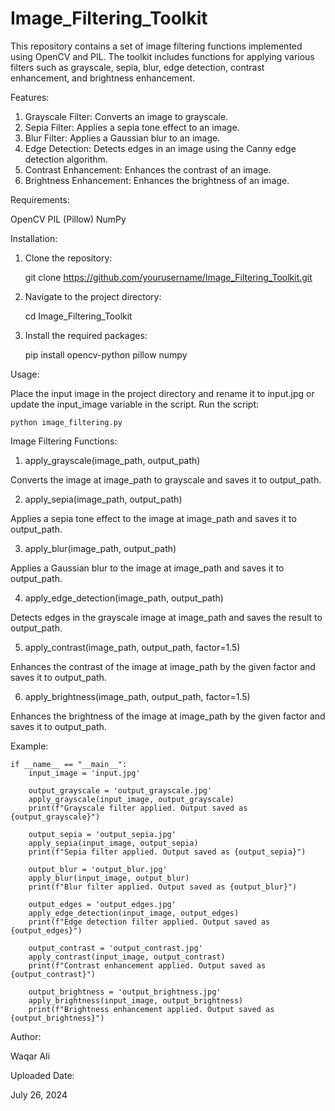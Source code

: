 # Image_Filtering_Toolkit

This repository contains a set of image filtering functions implemented using OpenCV and PIL. The toolkit includes functions for applying various filters such as grayscale, sepia, blur, edge detection, contrast enhancement, and brightness enhancement.


Features:

1. Grayscale Filter: Converts an image to grayscale.
2. Sepia Filter: Applies a sepia tone effect to an image.
3. Blur Filter: Applies a Gaussian blur to an image.
4. Edge Detection: Detects edges in an image using the Canny edge detection algorithm.
5. Contrast Enhancement: Enhances the contrast of an image.
6. Brightness Enhancement: Enhances the brightness of an image.


Requirements:

OpenCV
PIL (Pillow)
NumPy


Installation:

1. Clone the repository:

    git clone https://github.com/yourusername/Image_Filtering_Toolkit.git

2. Navigate to the project directory:

    cd Image_Filtering_Toolkit

3. Install the required packages:

    pip install opencv-python pillow numpy


Usage:

Place the input image in the project directory and rename it to input.jpg or update the input_image variable in the script.
Run the script:

    python image_filtering.py


Image Filtering Functions:

1. apply_grayscale(image_path, output_path)

  Converts the image at image_path to grayscale and saves it to output_path.

2. apply_sepia(image_path, output_path)

  Applies a sepia tone effect to the image at image_path and saves it to output_path.

3. apply_blur(image_path, output_path)

  Applies a Gaussian blur to the image at image_path and saves it to output_path.

4. apply_edge_detection(image_path, output_path)

  Detects edges in the grayscale image at image_path and saves the result to output_path.

5. apply_contrast(image_path, output_path, factor=1.5)

  Enhances the contrast of the image at image_path by the given factor and saves it to output_path.

6. apply_brightness(image_path, output_path, factor=1.5)

  Enhances the brightness of the image at image_path by the given factor and saves it to output_path.


Example:

    if __name__ == "__main__":
        input_image = 'input.jpg'

        output_grayscale = 'output_grayscale.jpg'
        apply_grayscale(input_image, output_grayscale)
        print(f"Grayscale filter applied. Output saved as {output_grayscale}")

        output_sepia = 'output_sepia.jpg'
        apply_sepia(input_image, output_sepia)
        print(f"Sepia filter applied. Output saved as {output_sepia}")

        output_blur = 'output_blur.jpg'
        apply_blur(input_image, output_blur)
        print(f"Blur filter applied. Output saved as {output_blur}")

        output_edges = 'output_edges.jpg'
        apply_edge_detection(input_image, output_edges)
        print(f"Edge detection filter applied. Output saved as {output_edges}")

        output_contrast = 'output_contrast.jpg'
        apply_contrast(input_image, output_contrast)
        print(f"Contrast enhancement applied. Output saved as {output_contrast}")

        output_brightness = 'output_brightness.jpg'
        apply_brightness(input_image, output_brightness)
        print(f"Brightness enhancement applied. Output saved as {output_brightness}")

Author:

Waqar Ali

Uploaded Date:

July 26, 2024
